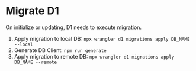 # Migrate D1
On initialize or updating, D1 needs to execute migration.

1. Apply migration to local DB: `npx wrangler d1 migrations apply DB_NAME --local`
1. Generate DB Client: `npm run generate`
1. Apply migration to remote DB: `npx wrangler d1 migrations apply DB_NAME --remote`